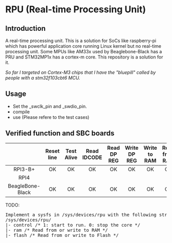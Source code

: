# RPU (Real-time Processing Unit)

## Introduction
A real-time processing unit. This is a solution for SoCs like raspberry-pi which has powerful application core running Linux kernel but no real-time processing unit. Some MPUs like AM33x used by Beaglebone-Black has a PRU and STM32MP1x has a cortex-m core. This repository is a solution for it. 

*So far I targeted on Cortex-M3 chips that I have the "bluepill" called by people with a stm32f103cbt6 MCU.*

## Usage
- Set the _swclk_pin and _swdio_pin. 
- compile
- use (Please refere to the test cases)

## Verified function and SBC boards

|     | Reset line | Test Alive | Read IDCODE | Read DP REG | Write DP REG | Write to RAM | Read from RAM | Write to Flash | Read from Flash | Erase entire Flash |
| :-: | :-: | :-: | :-: | :-: | :-: | :-: | :-: | :-: | :-: | :-: |
| RPI3-B+ | OK | OK | OK | OK | OK | OK | OK | OK | OK | OK |
| RPI4 |
| BeagleBone-Black | OK | OK | OK | OK | OK | OK | OK | OK | OK | OK |

TODO:
<pre>
Implement a sysfs in /sys/devices/rpu with the following structure
/sys/devices/rpu/
|- control /* 1: start to run. 0: stop the core */
|- ram /* Read from or write to RAM */
|- flash /* Read from or write to Flash */
</pre>